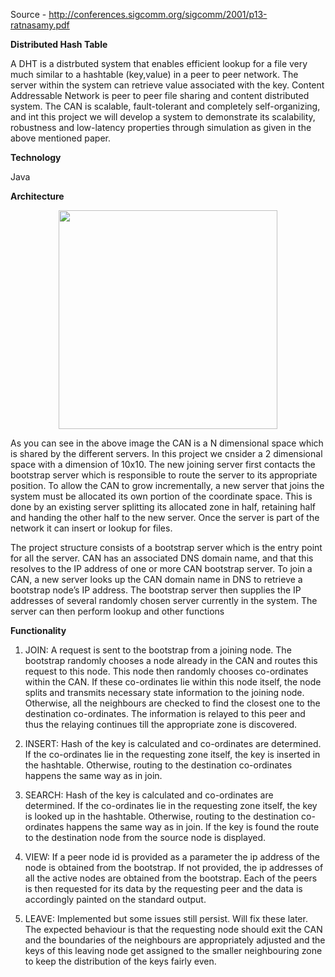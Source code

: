 Source - http://conferences.sigcomm.org/sigcomm/2001/p13-ratnasamy.pdf

<b> Distributed Hash Table </b>

A DHT is a distrbuted system that enables efficient lookup for a file very much similar to a hashtable (key,value) in a peer to peer network. The server within the system can retrieve value associated with the key. Content Addressable Network is peer to peer file sharing and content distributed system. The CAN is scalable, fault-tolerant and completely self-organizing,
and int this project we will develop a system to demonstrate its scalability, robustness and low-latency properties through simulation as given in the above mentioned paper.

<b> Technology </b>

Java 

<b> Architecture </b>
<p align="center">
  <img src="https://github.com/krs8785/DistributedHashTable_ContentAddressableNetwork/upload/master/src/com/CAN/testFiles/abc.png" width="350"/>
</p>

As you can see in the above image the CAN is a N dimensional space which is shared by the different servers. In this project we cnsider a 2 dimensional space with a dimension of 10x10. The new joining server first contacts the bootstrap server which is responsible to route the server to its appropriate position. To allow the CAN to grow incrementally, a new server that joins the system must be allocated its own portion of the coordinate space. This is done by an existing server splitting its allocated zone in half, retaining half and handing the other half to the new server. Once the server is part of the network it can insert or lookup for files.

The project structure consists of a bootstrap server which is the entry point for all the server. CAN has an associated DNS domain
name, and that this resolves to the IP address of one or more CAN bootstrap server. To join a CAN, a new server looks up the CAN domain name in DNS to retrieve a bootstrap node’s IP address. The bootstrap server then supplies the IP addresses of several randomly chosen server currently in the system. The server can then perform lookup and other functions

<b> Functionality </b>
  
1. JOIN: A request is sent to the bootstrap from a joining node. The bootstrap randomly chooses a node already in the CAN and routes this request to this node. This node then randomly chooses co-ordinates within the CAN. If these co-ordinates lie within this node itself, the node splits and transmits necessary state information to the joining node. Otherwise, all the neighbours are checked to find the closest one to the destination co-ordinates. The information is relayed to this peer and thus the relaying continues till the appropriate zone is discovered.

2. INSERT: Hash of the key is calculated and co-ordinates are determined. If the co-ordinates lie in the requesting zone itself, the key is inserted in the hashtable. Otherwise, routing to the destination co-ordinates happens the same way as in join.

3. SEARCH: Hash of the key is calculated and co-ordinates are determined. If the co-ordinates lie in the requesting zone itself, the key is looked up in the hashtable. Otherwise, routing to the destination co-ordinates happens the same way as in join. If the key is found the route to the destination node from the source node is displayed.

4. VIEW: If a peer node id is provided as a parameter the ip address of the node is obtained from the bootstrap. If not provided, the ip addresses of all the active nodes are obtained from the bootstrap. Each of the peers is then requested for its data by the requesting peer and the data is accordingly painted on the standard output.

5. LEAVE: Implemented but some issues still persist. Will fix these later. The expected behaviour is that the requesting node should exit the CAN and the boundaries of the neighbours are appropriately adjusted and the keys of this leaving node get assigned to the smaller neighbouring zone to keep the distribution of the keys fairly even.


